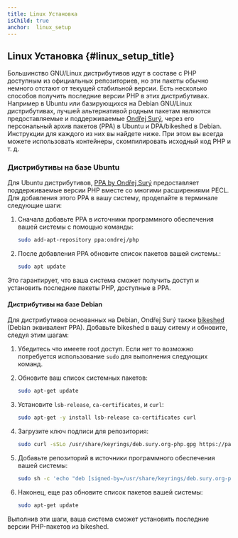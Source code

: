 ```yaml
---
title: Linux Установка
isChild: true
anchor:  linux_setup
---
```


## Linux Установка {#linux_setup_title}

Большинство GNU/Linux дистрибутивов идут в составе с PHP доступным из официальных репозиториев, но эти пакеты обычно немного отстают от
текущей стабильной версии. Есть несколько способов получить последние версии PHP в этих дистрибутивах. Например в Ubuntu или базирующихся на Debian GNU/Linux дистрибутивах,
лучшей альтернативой родным пакетам являются предоставляемые и поддерживаемые [Ondřej Surý][Ondrej Sury Blog], через его персональный архив пакетов (PPA) в Ubuntu
и DPA/bikeshed в Debian. Инструкции для каждого из них вы найдете ниже. При этом вы всегда можете использовать контейнеры, скомпилировать исходный код PHP и т. д.

### Дистрибутивы на базе Ubuntu

Для Ubuntu дистрибутивов, [PPA by Ondřej Surý][Ondrej Sury PPA] предоставляет поддерживаемые версии PHP вместе со многими расширениями PECL. Для добавления этого PPA в вашу систему, проделайте в терминале следующие шаги:

1. Сначала добавьте PPA в источники программного обеспечения вашей системы с помощью команды:

   ```bash
   sudo add-apt-repository ppa:ondrej/php
   ```

2. После добавления PPA обновите список пакетов вашей системы.:

   ```bash
   sudo apt update
   ```

Это гарантирует, что ваша система сможет получить доступ и установить последние пакеты PHP, доступные в PPA.

#### Дистрибутивы на базе Debian

Для дистрибутивов основанных на Debian, Ondřej Surý также [bikeshed][bikeshed] (Debian эквивалент PPA). Добавьте bikeshed в вашу ситему и обновите, следуя этим шагам:

1. Убедитесь что имеете root доступ. Если нет то возможно потребуется использование `sudo` для выполнения следующих команд.

2. Обновите ваш список системных пакетов:

   ```bash
   sudo apt-get update
   ```

3. Установите `lsb-release`, `ca-certificates`, и `curl`:

   ```bash
   sudo apt-get -y install lsb-release ca-certificates curl
   ```

4. Загрузите ключ подписи для репозитория:

   ```bash
   sudo curl -sSLo /usr/share/keyrings/deb.sury.org-php.gpg https://packages.sury.org/php/apt.gpg
   ```

5. Добавьте репозиторий в источники программного обеспечения вашей системы:

   ```bash
   sudo sh -c 'echo "deb [signed-by=/usr/share/keyrings/deb.sury.org-php.gpg] https://packages.sury.org/php/ $(lsb_release -sc) main" > /etc/apt/sources.list.d/php.list'
   ```

6. Наконец, еще раз обновите список пакетов вашей системы:

   ```bash
   sudo apt-get update
   ```

Выполнив эти шаги, ваша система сможет установить последние версии PHP-пакетов из bikeshed.

[Ondrej Sury Blog]: https://deb.sury.org/
[Ondrej Sury PPA]: https://launchpad.net/~ondrej/+archive/ubuntu/php
[bikeshed]: https://packages.sury.org/php/
